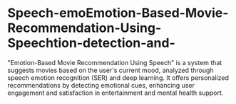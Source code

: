 # Speech-emoEmotion-Based-Movie-Recommendation-Using-Speechtion-detection-and-
"Emotion-Based Movie Recommendation Using Speech" is a system that suggests movies based on the user's current mood, analyzed through speech emotion recognition (SER) and deep learning. It offers personalized recommendations by detecting emotional cues, enhancing user engagement and satisfaction in entertainment and mental health support.
